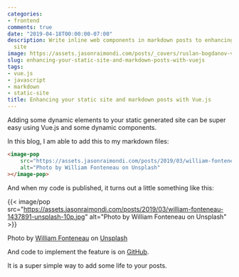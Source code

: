 ```yaml
---
categories:
- frontend
comments: true
date: "2019-04-18T00:00:00-07:00"
description: Write inline web components in markdown posts to enhancing your static
  site
image: https://assets.jasonraimondi.com/posts/_covers/ruslan-bogdanov-vfqBtntwQc8-unsplash.jpg
slug: enhancing-your-static-site-and-markdown-posts-with-vuejs
tags:
- vue.js
- javascript
- markdown
- static-site
title: Enhancing your static site and markdown posts with Vue.js
---
```


Adding some dynamic elements to your static generated site can be super easy using Vue.js and some dynamic components.

In this blog, I am able to add this to my markdown files:

```html
<image-pop
    src="https://assets.jasonraimondi.com/posts/2019/03/william-fonteneau-1437891-unsplash-10p.jpg"
    alt="Photo by William Fonteneau on Unsplash"
></image-pop>
```

And when my code is published, it turns out a little something like this:

{{< image/pop src="https://assets.jasonraimondi.com/posts/2019/03/william-fonteneau-1437891-unsplash-10p.jpg" alt="Photo by William Fonteneau on Unsplash" >}}

Photo by [William Fonteneau](https://unsplash.com/photos/lVpEY1BOTuM?utm_source=unsplash&utm_medium=referral&utm_content=creditCopyText) on [Unsplash](https://unsplash.com/?utm_source=unsplash&utm_medium=referral&utm_content=creditCopyText) 

And code to implement the feature is on [GitHub](https://gist.github.com/jasonraimondi/e03b0c4506901b8c9f2f62eee6fe313b).

It is a super simple way to add some life to your posts.

